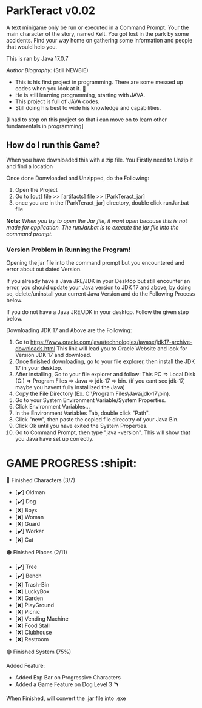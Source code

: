 # ParkTeract v0.02
A text minigame only be run or executed in a Command Prompt. Your the main character of the story, named Kelt.
You got lost in the park by some accidents. Find your way home on gathering 
some information and people that would help you.


This is ran by Java 17.0.7

*Author Biography:* (Still NEWBIE)
  - This is his first project in programming. There are some messed up codes when you look at it. :japanese_goblin:
  - He is still learning programming, starting with JAVA.
  - This project is full of JAVA codes.
  - Still doing his best to wide his knowledge and capabilities.

[I had to stop on this project so that i can move on to learn other fundamentals in programming]

## How do I run this Game? 
 When you have downloaded this with a zip file. You Firstly need to Unzip it and find a location
 
Once done Donwloaded and Unzipped, do the Following:
 1. Open the Project
 2. Go to [out] file >> [artifacts] file >> [ParkTeract_jar]
 3. once you are in the [ParkTeract_jar] directory, double click runJar.bat file
 
 **Note:** *When you try to open the Jar file, it wont open because this is not made for application.*
 *The runJar.bat is to execute the jar file into the command prompt.*
 
   ### Version Problem in Running the Program!
   
   Opening the jar file into the command prompt but you encountered and error about out dated Version.
   
   If you already have a Java JRE/JDK in your Desktop but still encounter an error, you should update your Java version to JDK 17 and above, by doing so, delete/uninstall your current Java Version and do the Following Process below.
   
   If you do not have a Java JRE/JDK in your desktop. Follow the given step below.
   
   Downloading JDK 17 and Above are the Following:
   1. Go to https://www.oracle.com/java/technologies/javase/jdk17-archive-downloads.html
      This link will lead you to Oracle Website and look for Version JDK 17 and download.
   2. Once finished downloading, go to your file explorer, then install the JDK 17 in your desktop.
   3. After installing, Go to your file explorer and follow: This PC => Local Disk (C:) => Program Files => Java => jdk-17 => bin. (if you cant see jdk-17, maybe you havent fully installized the Java)
   4. Copy the File Directory (Ex. C:\Program Files\Java\jdk-17\bin). 
   5. Go to your System Environment Variable/System Properties.
   6. Click Environment Variables...
   7. In the Environment Variables Tab, double click "Path".
   8. Click "new", then paste the copied file direcotry of your Java Bin.
   9. Click Ok until you have exited the System Properties.
   10. Go to Command Prompt, then type "java -version". This will show that you Java have set up correctly.
   
   
# GAME PROGRESS :shipit:
:red_circle: Finished Characters (3/7)
  - [:heavy_check_mark:] Oldman 
  - [:heavy_check_mark:] Dog 
  - [:x:] Boys 
  - [:x:] Woman 
  - [:x:] Guard 
  - [:heavy_check_mark:] Worker 
  - [:x:] Cat 

:orange_circle: Finished Places (2/11)
  - [:heavy_check_mark:] Tree 
  - [:heavy_check_mark:] Bench 
  - [:x:] Trash-Bin 
  - [:x:] LuckyBox 
  - [:x:] Garden 
  - [:x:] PlayGround 
  - [:x:] Picnic
  - [:x:] Vending Machine
  - [:x:] Food Stall
  - [:x:] Clubhouse
  - [:x:] Restroom

:purple_circle: Finished System (75%)
  
  Added Feature:
  - Added Exp Bar on Progressive Characters
  - Added a Game Feature on Dog Level 3 :boomerang:

When Finished, will convert the .jar file into .exe

   
   
   

 
